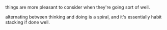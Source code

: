 things are more pleasant to consider when they're going sort of well.

alternating between thinking and doing is a spiral, and it's essentially habit stacking if done well.